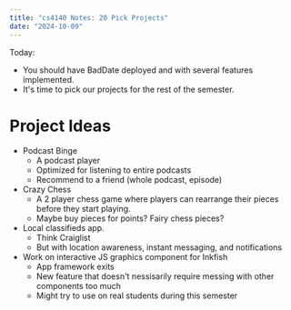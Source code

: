 ```yaml
---
title: "cs4140 Notes: 20 Pick Projects"
date: "2024-10-09"
---
```



Today:

 - You should have BadDate deployed and with several features implemented.
 - It's time to pick our projects for the rest of the semester.


# Project Ideas

 - Podcast Binge
   - A podcast player
   - Optimized for listening to entire podcasts
   - Recommend to a friend (whole podcast, episode)
 - Crazy Chess
   - A 2 player chess game where players can rearrange their pieces
     before they start playing.
   - Maybe buy pieces for points? Fairy chess pieces?
 - Local classifieds app.
   - Think Craiglist
   - But with location awareness, instant messaging, and notifications
 - Work on interactive JS graphics component for Inkfish
   - App framework exits
   - New feature that doesn't nessisarily require messing with
     other components too much
   - Might try to use on real students during this semester
